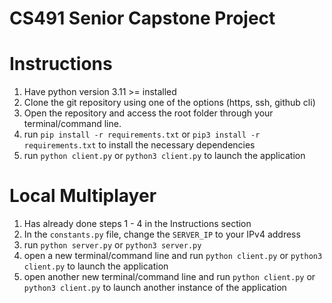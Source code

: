 # CS491 Senior Capstone Project

# Instructions
1. Have python version 3.11 >= installed
2. Clone the git repository using one of the options (https, ssh, github cli)
3. Open the repository and access the root folder through your terminal/command line.
4. run ```pip install -r requirements.txt``` or ```pip3 install -r requirements.txt``` to install the necessary dependencies 
5. run ```python client.py``` or ```python3 client.py``` to launch the application

# Local Multiplayer
1. Has already done steps 1 - 4 in the Instructions section
2. In the ```constants.py``` file, change the ```SERVER_IP``` to your IPv4 address
3. run ```python server.py``` or ```python3 server.py```
4. open a new terminal/command line and run ```python client.py``` or ```python3 client.py``` to launch the application
5. open another new terminal/command line and run ```python client.py``` or ```python3 client.py``` to launch another instance of the application
